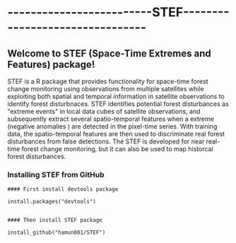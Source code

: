 # -------------------------STEF--------------------------------

## Welcome to STEF (Space-Time Extremes and Features) package! 
 
STEF is a R package that provides functionality for space-time forest change monitoring using observations from multiple satellites while exploiting both spatial and temporal information in satellite observations to identify forest disturbnaces. STEF identifies potential forest disturbances as "extreme events" in local data cubes of satellite observations, and subsequently extract several spatio-temporal features when a extreme (negative anomalies ) are detected in the pixel-time series. With training data, the spatio-temporal features are then used to discriminate real forest disturbances from false detections. The STEF is developed for near real-time forest change monitoring, but it can also be used to map historcal forest disturbances. 



### Installing STEF from GitHub

```{r, eval=F, echo=T} 
#### First install devtools package

install.packages("devtools")


#### Then install STEF package 

install_github("hamun001/STEF")

```